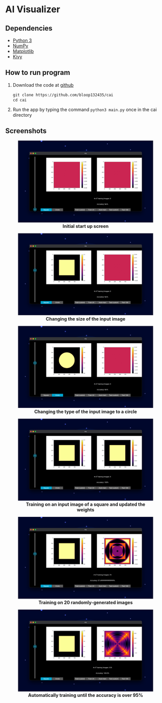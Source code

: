 # AI Visualizer
## Dependencies
- [Python 3](https://www.python.org/)
- [NumPy](https://www.numpy.org/)
- [Matplotlib](https://www.matplotlib.org/)
- [Kivy](https://www.kivy.org/)
## How to run program
1. Download the code at [github](https://github.com/bloop132435/cai)
    ```
    git clone https://github.com/bloop132435/cai
    cd cai
    ```
2. Run the app by typing the command `python3 main.py` once in the cai directory
## Screenshots
<figure>
<img src="./pics/1 initial start.png" >
<figcaption align = "center"><b>Initial start up screen</b></figcaption>
</figure>
<figure>
<img src="./pics/2 changing input shapes.png" >
<figcaption align = "center"><b>Changing the size of the input image</b></figcaption>
</figure>
<figure>
<img src="./pics/3 changing input shapes to circle.png" >
<figcaption align = "center"><b>Changing the type of the input image to a circle</b></figcaption>
</figure>
<figure>
<img src="./pics/4 Training on custom image.png" >
<figcaption align = "center"><b>Training on an input image of a square and updated the weights</b></figcaption>
</figure>
<figure>
<img src="./pics/5 Training on 20 images.png" >
<figcaption align = "center"><b>Training on 20 randomly-generated images</b></figcaption>
</figure>
<figure>
<img src="./pics/6 auto training.png" >
<figcaption align = "center"><b>Automatically training until the accuracy is over 95%</b></figcaption>
</figure>
